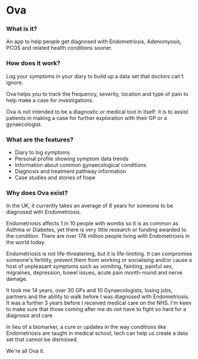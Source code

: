 # Ova

### What is it?

An app to help people get diagnosed with Endometriosis, Adenomyosis, PCOS and related health conditions sooner.

### How does it work?

Log your symptoms in your diary to build up a data set that doctors can't ignore. 

Ova helps you to track the frequency, severity, location and type of pain to help make a case for investigations.

Ova is not intended to be a diagnostic or medical tool in itself: it is to assist patients in making a case for further exploration with their GP or a gynaecologist.

### What are the features?

- Diary to log symptoms
- Personal profile showing symptom data trends
- Information about common gynaecological conditions
- Diagnosis and treatment pathway information 
- Case studies and stories of hope

### Why does Ova exist?

In the UK, it currently takes an average of 8 years for someone to be diagnosed with Endometriosis. 

Endometriosis affects 1 in 10 people with wombs so it is as common as Asthma or Diabetes, yet there is very little research or funding awarded to the condition. There are over 178 million people living with Endometriosis in the world today.

Endometriosis is not life-threatening, but it is life-limiting. It can compromise someone's fertility, prevent them from working or socialising and/or cause a host of unpleasant symptoms such as vomiting, fainting, painful sex, migraines, depression, bowel issues, acute pain month-round and nerve damage. 

It took me 14 years, over 30 GPs and 10 Gynaecologists, losing jobs, partners and the ability to walk before I was diagnosed with Endometriosis. It was a further 3 years before I received medical care on the NHS. I'm keen to make sure that those coming after me do not have to fight so hard for a diagnosis and care.

In lieu of a biomarker, a cure or updates in the way conditions like Endometriosis are taught in medical school, tech can help us create a data set that cannot be dismissed.

We're all Ova it.



